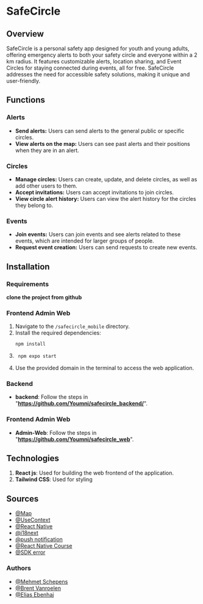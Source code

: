 # SafeCircle 
## Overview
SafeCircle is a personal safety app designed for youth and young adults, offering emergency alerts to both your safety circle and everyone within a 2 km radius. It features customizable alerts, location sharing, and Event Circles for staying connected during events, all for free. SafeCircle addresses the need for accessible safety solutions, making it unique and user-friendly.

## Functions

### Alerts
- **Send alerts:** Users can send alerts to the general public or specific circles.
- **View alerts on the map:** Users can see past alerts and their positions when they are in an alert.

### Circles
- **Manage circles:** Users can create, update, and delete circles, as well as add other users to them.
- **Accept invitations:** Users can accept invitations to join circles.
- **View circle alert history:** Users can view the alert history for the circles they belong to.
  
### Events
- **Join events:** Users can join events and see alerts related to these events, which are intended for larger groups of people.
- **Request event creation:** Users can send requests to create new events.


## Installation
### Requirements
**clone the project from github**

### Frontend Admin Web
1. Navigate to the `/safecircle_mobile` directory.
2. Install the required dependencies:
   ```bash
   npm install
   ```
3. ```bash
    npm expo start
    ```
4. Use the provided domain in the terminal to access the web application.

### Backend
- **backend**: Follow the steps in "**https://github.com/Youmni/safecircle_backend/**".

### Frontend Admin Web
- **Admin-Web**: Follow the steps in "**https://github.com/Youmni/safecircle_web**".

## Technologies
1. **React js**: Used for building the web frontend of the application.
2. **Tailwind CSS**: Used for styling

## Sources 
- [@Map](https://pigeon-maps.js.org/)
- [@UseContext](https://react.dev/reference/react/useContext)
- [@React Native](https://reactnative.dev/docs/modal)
- [@i18next](https://www.i18next.com/)
- [@push notification](https://youtu.be/xYRbYG77M_o?si=DDhX8zPcWF-IdSlB)
- [@React Native Course](https://www.youtube.com/watch?v=0-S5a0eXPoc&t=2413s)
- [@SDK error](https://chatgpt.com/share/67599fbf-ed20-8011-a10f-998d45b85a05)
  
### Authors
- [@Mehmet Schepens](https://github.com/MehmetSpns)
- [@Brent Vanroelen](https://github.com/brentvanroelen)
- [@Elias Ebenhaj](https://github.com/ebenhaj2005)
